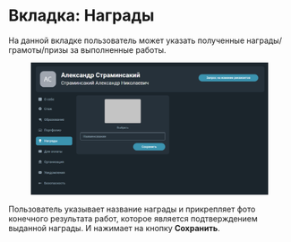 # Вкладка: Награды

На данной вкладке пользователь может указать полученные награды/грамоты/призы за выполненные работы.

<figure><img src="../gitbook/assets/image (1389).png" alt=""><figcaption></figcaption></figure>

Пользователь указывает название награды и прикрепляет фото конечного результата работ, которое является подтверждением выданной награды. И нажимает на кнопку **Сохранить**.&#x20;
